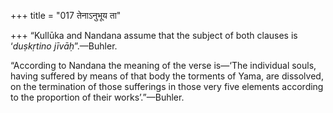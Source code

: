 +++
title = "017 तेनाऽनुभूय ता"

+++
“Kullūka and Nandana assume that the subject of both clauses is
‘*duṣkṛtino jīvāḥ*”.—Buhler.

“According to Nandana the meaning of the verse is—‘The individual souls,
having suffered by means of that body the torments of Yama, are
dissolved, on the termination of those sufferings in those very five
elements according to the proportion of their works’.”—Buhler.
